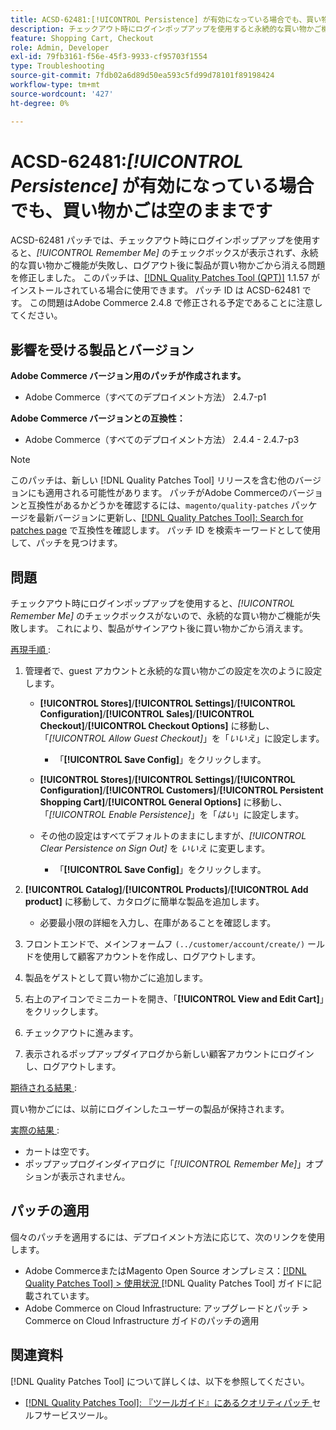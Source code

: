 ```yaml
---
title: ACSD-62481:[!UICONTROL Persistence] が有効になっている場合でも、買い物かごは空のままです
description: チェックアウト時にログインポップアップを使用すると永続的な買い物かご機能が失敗するAdobe Commerceの問題を修正するために、ACSD-62481 パッチを適用してください。
feature: Shopping Cart, Checkout
role: Admin, Developer
exl-id: 79fb3161-f56e-45f3-9933-cf95703f1554
type: Troubleshooting
source-git-commit: 7fdb02a6d89d50ea593c5fd99d78101f89198424
workflow-type: tm+mt
source-wordcount: '427'
ht-degree: 0%

---
```


# ACSD-62481:*[!UICONTROL Persistence]* が有効になっている場合でも、買い物かごは空のままです

ACSD-62481 パッチでは、チェックアウト時にログインポップアップを使用すると、*[!UICONTROL Remember Me]* のチェックボックスが表示されず、永続的な買い物かご機能が失敗し、ログアウト後に製品が買い物かごから消える問題を修正しました。 このパッチは、[[!DNL Quality Patches Tool (QPT)]](/help/tools/quality-patches-tool/quality-patches-tool-to-self-serve-quality-patches.md) 1.1.57 がインストールされている場合に使用できます。 パッチ ID は ACSD-62481 です。 この問題はAdobe Commerce 2.4.8 で修正される予定であることに注意してください。

## 影響を受ける製品とバージョン

**Adobe Commerce バージョン用のパッチが作成されます。**

* Adobe Commerce（すべてのデプロイメント方法） 2.4.7-p1

**Adobe Commerce バージョンとの互換性：**

* Adobe Commerce（すべてのデプロイメント方法） 2.4.4 - 2.4.7-p3

>[!NOTE]
>
>このパッチは、新しい [!DNL Quality Patches Tool] リリースを含む他のバージョンにも適用される可能性があります。 パッチがAdobe Commerceのバージョンと互換性があるかどうかを確認するには、`magento/quality-patches` パッケージを最新バージョンに更新し、[[!DNL Quality Patches Tool]: Search for patches page](https://experienceleague.adobe.com/tools/commerce-quality-patches/index.html) で互換性を確認します。 パッチ ID を検索キーワードとして使用して、パッチを見つけます。

## 問題

チェックアウト時にログインポップアップを使用すると、*[!UICONTROL Remember Me]* のチェックボックスがないので、永続的な買い物かご機能が失敗します。 これにより、製品がサインアウト後に買い物かごから消えます。

<u> 再現手順 </u>:

1. 管理者で、guest アカウントと永続的な買い物かごの設定を次のように設定します。

   * **[!UICONTROL Stores]**/**[!UICONTROL Settings]**/**[!UICONTROL Configuration]**/**[!UICONTROL Sales]**/**[!UICONTROL Checkout]**/**[!UICONTROL Checkout Options]** に移動し、「*[!UICONTROL Allow Guest Checkout]*」を「*いいえ*」に設定します。

      * 「**[!UICONTROL Save Config]**」をクリックします。

   * **[!UICONTROL Stores]**/**[!UICONTROL Settings]**/**[!UICONTROL Configuration]**/**[!UICONTROL Customers]**/**[!UICONTROL Persistent Shopping Cart]**/**[!UICONTROL General Options]** に移動し、「*[!UICONTROL Enable Persistence]*」を「*はい*」に設定します。
   * その他の設定はすべてデフォルトのままにしますが、*[!UICONTROL Clear Persistence on Sign Out]* を *いいえ* に変更します。

      * 「**[!UICONTROL Save Config]**」をクリックします。

1. **[!UICONTROL Catalog]**/**[!UICONTROL Products]**/**[!UICONTROL Add product]** に移動して、カタログに簡単な製品を追加します。

   * 必要最小限の詳細を入力し、在庫があることを確認します。

1. フロントエンドで、メインフォームフ `(../customer/account/create/)` ールドを使用して顧客アカウントを作成し、ログアウトします。
1. 製品をゲストとして買い物かごに追加します。
1. 右上のアイコンでミニカートを開き、「**[!UICONTROL View and Edit Cart]**」をクリックします。
1. チェックアウトに進みます。
1. 表示されるポップアップダイアログから新しい顧客アカウントにログインし、ログアウトします。

<u> 期待される結果 </u>:

買い物かごには、以前にログインしたユーザーの製品が保持されます。

<u> 実際の結果 </u>:

* カートは空です。
* ポップアップログインダイアログに「*[!UICONTROL Remember Me]*」オプションが表示されません。

## パッチの適用

個々のパッチを適用するには、デプロイメント方法に応じて、次のリンクを使用します。

* Adobe CommerceまたはMagento Open Source オンプレミス：[[!DNL Quality Patches Tool] > 使用状況 ](/help/tools/quality-patches-tool/usage.md) [!DNL Quality Patches Tool] ガイドに記載されています。
* Adobe Commerce on Cloud Infrastructure: アップグレードとパッチ > Commerce on Cloud Infrastructure ガイドのパッチの適用

## 関連資料

[!DNL Quality Patches Tool] について詳しくは、以下を参照してください。

* [[!DNL Quality Patches Tool]: 『ツールガイド』にあるクオリティパッチ ](/help/tools/quality-patches-tool/quality-patches-tool-to-self-serve-quality-patches.md) セルフサービスツール。
